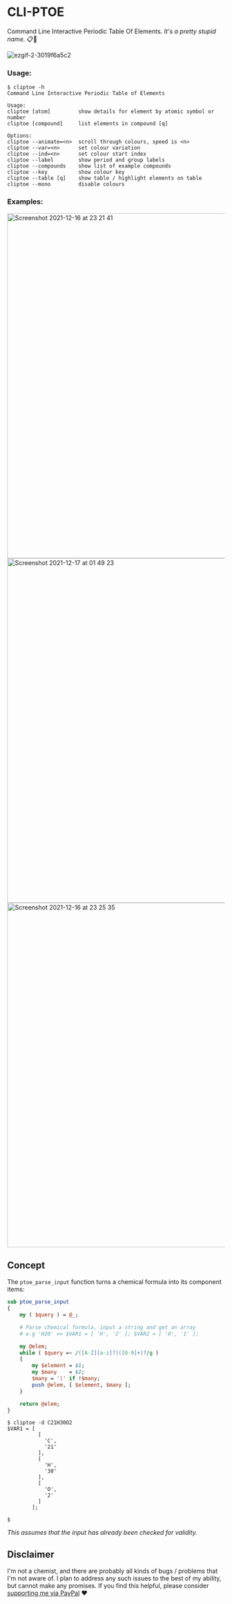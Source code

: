 # CLI-PTOE
Command Line Interactive Periodic Table Of Elements.
_It's a pretty stupid name._ 📋🦶

![ezgif-2-3019f6a5c2](https://user-images.githubusercontent.com/54200401/146476275-4ebccbcc-572b-475b-9653-fcc0375bc4ae.gif)

### Usage:

```
$ cliptoe -h
Command Line Interactive Periodic Table of Elements

Usage:
cliptoe [atom]         show details for element by atomic symbol or number
cliptoe [compound]     list elements in compound [q]

Options:
cliptoe --animate=<n>  scroll through colours, speed is <n>
cliptoe --var=<n>      set colour variation
cliptoe --ind=<n>      set colour start index
cliptoe --label        show period and group labels
cliptoe --compounds    show list of example compounds
cliptoe --key          show colour key
cliptoe --table [q]    show table / highlight elements on table
cliptoe --mono         disable colours
```

### Examples:

<img width="797" alt="Screenshot 2021-12-16 at 23 21 41" src="https://user-images.githubusercontent.com/54200401/146463348-203dc15b-2afc-4971-863c-f53712fbe4c0.png">

<img width="796" alt="Screenshot 2021-12-17 at 01 49 23" src="https://user-images.githubusercontent.com/54200401/146476257-dd5d420f-5c7c-4987-b6fc-089632c800ee.png">

<img width="796" alt="Screenshot 2021-12-16 at 23 25 35" src="https://user-images.githubusercontent.com/54200401/146463668-d257bdf7-6e5a-4380-804a-2a4659b7615a.png">

## Concept
The `ptoe_parse_input` function turns a chemical formula into its component items:
```perl
sub ptoe_parse_input
{
    my ( $query ) = @_;

    # Parse chemical formula, input a string and get an array
    # e.g 'H20' => $VAR1 = [ 'H', '2' ]; $VAR2 = [ 'O', '1' ];

    my @elem;
    while ( $query =~ /([A-Z][a-z]?)([0-9]+)?/g )
    {
        my $element = $1;
        my $many    = $2;
        $many = '1' if !$many;
        push @elem, [ $element, $many ];
    }

    return @elem;
}
```
```
$ cliptoe -d C21H30O2
$VAR1 = [
          [
            'C',
            '21'
          ],
          [
            'H',
            '30'
          ],
          [
            'O',
            '2'
          ]
        ];

$ 
```
_This assumes that the input has already been checked for validity._

## Disclaimer
I'm not a chemist, and there are probably all kinds of bugs / problems that I'm not aware of.
I plan to address any such issues to the best of my ability, but cannot make any promises.
If you find this helpful, please consider [supporting me via PayPal](https://www.paypal.com/donate/?hosted_button_id=NCGGHVES859DA) ❤️
